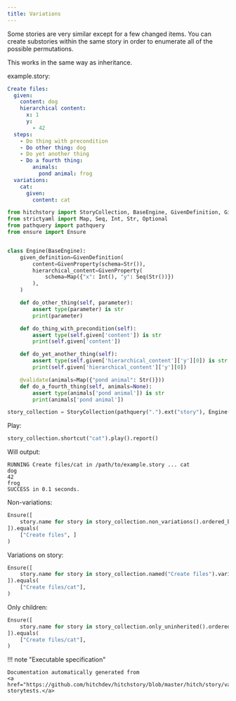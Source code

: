 ```yaml
---
title: Variations
---
```




Some stories are very similar except for a few changed items. You
can create substories within the same story in order to enumerate
all of the possible permutations.

This works in the same way as inheritance.




example.story:

```yaml
Create files:
  given:
    content: dog
    hierarchical content:
      x: 1
      y:
        - 42
  steps:
    - Do thing with precondition
    - Do other thing: dog
    - Do yet another thing
    - Do a fourth thing:
        animals:
          pond animal: frog
  variations:
    cat:
      given:
        content: cat

```












```python
from hitchstory import StoryCollection, BaseEngine, GivenDefinition, GivenProperty, validate
from strictyaml import Map, Seq, Int, Str, Optional
from pathquery import pathquery
from ensure import Ensure


class Engine(BaseEngine):
    given_definition=GivenDefinition(
        content=GivenProperty(schema=Str()),
        hierarchical_content=GivenProperty(
            schema=Map({"x": Int(), "y": Seq(Str())})
        ),
    )

    def do_other_thing(self, parameter):
        assert type(parameter) is str
        print(parameter)

    def do_thing_with_precondition(self):
        assert type(self.given['content']) is str
        print(self.given['content'])

    def do_yet_another_thing(self):
        assert type(self.given['hierarchical_content']['y'][0]) is str
        print(self.given['hierarchical_content']['y'][0])

    @validate(animals=Map({"pond animal": Str()}))
    def do_a_fourth_thing(self, animals=None):
        assert type(animals['pond animal']) is str
        print(animals['pond animal'])

story_collection = StoryCollection(pathquery(".").ext("story"), Engine())

```




Play:




```python
story_collection.shortcut("cat").play().report()

```

Will output:
```
RUNNING Create files/cat in /path/to/example.story ... cat
dog
42
frog
SUCCESS in 0.1 seconds.
```






Non-variations:




```python
Ensure([
    story.name for story in story_collection.non_variations().ordered_by_name()
]).equals(
    ["Create files", ]
)

```






Variations on story:




```python
Ensure([
    story.name for story in story_collection.named("Create files").variations
]).equals(
    ["Create files/cat"],
)

```






Only children:




```python
Ensure([
    story.name for story in story_collection.only_uninherited().ordered_by_name()
]).equals(
    ["Create files/cat"],
)

```











!!! note "Executable specification"

    Documentation automatically generated from 
    <a href="https://github.com/hitchdev/hitchstory/blob/master/hitch/story/variations.story">variations.story
    storytests.</a>

